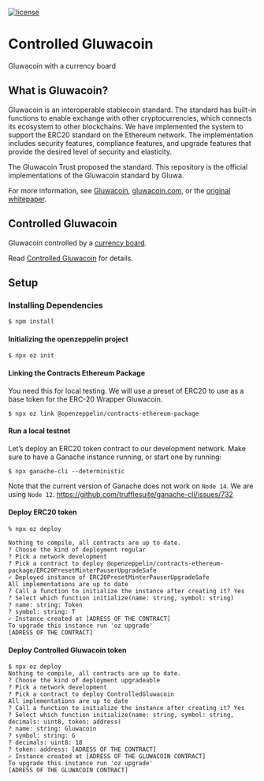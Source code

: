 [![license](https://img.shields.io/github/license/jamesisaac/react-native-background-task.svg)](https://opensource.org/licenses/MIT)

# Controlled Gluwacoin

Gluwacoin with a currency board

## What is Gluwacoin?

Gluwacoin is an interoperable stablecoin standard. The standard has built-in functions to enable exchange with other cryptocurrencies, which connects its ecosystem to other blockchains. We have implemented the system to support the ERC20 standard on the Ethereum network. The implementation includes security features, compliance features, and upgrade features that provide the desired level of security and elasticity.

The Gluwacoin Trust proposed the standard. This repository is the official implementations of the Gluwacoin standard by Gluwa.

For more information, see [Gluwacoin](/Gluwacoin.md), [gluwacoin.com](https://gluwacoin.com), or the [original whitepaper](https://gluwacoin.com/white-paper).

## Controlled Gluwacoin

Gluwacoin controlled by a [currency board](https://en.wikipedia.org/wiki/Currency_board).

Read [Controlled Gluwacoin](Controlled%20Gluwacoin.md) for details.

## Setup

### Installing Dependencies

```commandline
$ npm install
```

#### Initializing the openzeppelin project
```commandline
$ npx oz init
```

#### Linking the Contracts Ethereum Package

You need this for local testing. We will use a preset of ERC20 to use as a base token for the ERC-20 Wrapper Gluwacoin.

```commandline
$ npx oz link @openzeppelin/contracts-ethereum-package
```

#### Run a local testnet

Let’s deploy an ERC20 token contract to our development network.
Make sure to have a Ganache instance running, or start one by running:
```commandline
$ npx ganache-cli --deterministic
```
Note that the current version of Ganache does not work on `Node 14`.
We are using `Node 12`.
https://github.com/trufflesuite/ganache-cli/issues/732

#### Deploy ERC20 token
```commandline
% npx oz deploy

Nothing to compile, all contracts are up to date.
? Choose the kind of deployment regular
? Pick a network development
? Pick a contract to deploy @openzeppelin/contracts-ethereum-package/ERC20PresetMinterPauserUpgradeSafe
✓ Deployed instance of ERC20PresetMinterPauserUpgradeSafe
All implementations are up to date
? Call a function to initialize the instance after creating it? Yes
? Select which function initialize(name: string, symbol: string)
? name: string: Token
? symbol: string: T
✓ Instance created at [ADRESS OF THE CONTRACT]
To upgrade this instance run 'oz upgrade'
[ADRESS OF THE CONTRACT]
```

#### Deploy Controlled Gluwacoin token
```commandline
$ npx oz deploy
Nothing to compile, all contracts are up to date.
? Choose the kind of deployment upgradeable
? Pick a network development
? Pick a contract to deploy ControlledGluwacoin
All implementations are up to date
? Call a function to initialize the instance after creating it? Yes
? Select which function initialize(name: string, symbol: string, decimals: uint8, token: address)
? name: string: Gluwacoin
? symbol: string: G
? decimals: uint8: 18
? token: address: [ADRESS OF THE CONTRACT]
✓ Instance created at [ADRESS OF THE GLUWACOIN CONTRACT]
To upgrade this instance run 'oz upgrade'
[ADRESS OF THE GLUWACOIN CONTRACT]
```

